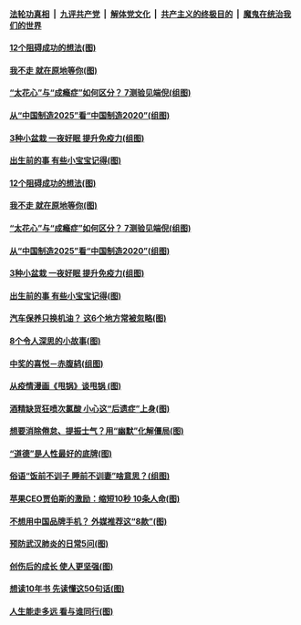 ####  [法轮功真相](../../../../basic/blob/master/README.md?t=04271801) &nbsp;|&nbsp; [九评共产党](../../../../9ping.md/blob/master/README.md?t=04271801) &nbsp;|&nbsp; [解体党文化](../../../../jtdwh.md/blob/master/README.md?t=04271801)  &nbsp;|&nbsp; [共产主义的终极目的](../../../../gczydzjmd.md/blob/master/README.md?t=04271801) &nbsp;|&nbsp; [魔鬼在统治我们的世界](../../../../mgztzwmdsj.md/blob/master/README.md?t=04271801) 

#### [12个阻碍成功的想法(图)](../pages/p8/930777.md?t=04271801) 

#### [我不走 就在原地等你(图)](../pages/p8/930839.md?t=04271801) 

#### [“太花心”与“成瘾症”如何区分？ 7测验见端倪(组图)](../pages/p8/931280.md?t=04271801) 

#### [从“中国制造2025”看“中国制造2020”(组图)](../pages/p8/931158.md?t=04271801) 

#### [3种小盆栽 一夜好眠 提升免疫力(组图)](../pages/p8/931078.md?t=04271801) 

#### [出生前的事 有些小宝宝记得(图)](../pages/p8/931069.md?t=04271801) 

#### [12个阻碍成功的想法(图)](../pages/p8/930777.md?t=04271801) 

#### [我不走 就在原地等你(图)](../pages/p8/930839.md?t=04271801) 

#### [“太花心”与“成瘾症”如何区分？ 7测验见端倪(组图)](../pages/p8/931280.md?t=04271801) 

#### [从“中国制造2025”看“中国制造2020”(组图)](../pages/p8/931158.md?t=04271801) 

#### [3种小盆栽 一夜好眠 提升免疫力(组图)](../pages/p8/931078.md?t=04271801) 

#### [出生前的事 有些小宝宝记得(图)](../pages/p8/931069.md?t=04271801) 

#### [汽车保养只换机油？ 这6个地方常被忽略(图)](../pages/p8/931062.md?t=04271801) 

#### [8个令人深思的小故事(图)](../pages/p8/930845.md?t=04271801) 

#### [中奖的喜悦－赤腹鸫(组图)](../pages/p8/931070.md?t=04271801) 

#### [从疫情漫画《甩锅》谈甩锅 (图)](../pages/p8/930159.md?t=04271801) 

#### [酒精缺货狂喷次氯酸 小心这“后遗症”上身(图)](../pages/p8/931023.md?t=04271801) 

#### [想要消除倦怠、提振士气？用“幽默”化解僵局(图)](../pages/p8/930795.md?t=04271801) 

#### [“道德”是人性最好的底牌(图)](../pages/p8/930607.md?t=04271801) 

#### [俗语“饭前不训子 睡前不训妻”啥意思？(组图)](../pages/p8/930774.md?t=04271801) 

#### [苹果CEO贾伯斯的激励：缩短10秒 10条人命(图)](../pages/p8/930596.md?t=04271801) 

#### [不想用中国品牌手机？ 外媒推荐这“8款”(图)](../pages/p8/930914.md?t=04271801) 

#### [预防武汉肺炎的日常5问(图)](../pages/p8/930906.md?t=04271801) 

#### [创伤后的成长 使人更坚强(图)](../pages/p8/930873.md?t=04271801) 

#### [想读10年书 先读懂这50句话(图)](../pages/p8/930778.md?t=04271801) 

#### [人生能走多远 看与谁同行(图)](../pages/p8/930588.md?t=04271801) 

